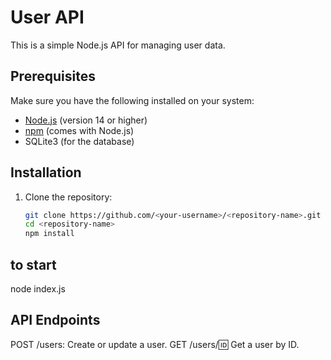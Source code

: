 # User API

This is a simple Node.js API for managing user data.

## Prerequisites

Make sure you have the following installed on your system:
- [Node.js](https://nodejs.org/) (version 14 or higher)
- [npm](https://www.npmjs.com/) (comes with Node.js)
- SQLite3 (for the database)

## Installation

1. Clone the repository:
   ```bash
   git clone https://github.com/<your-username>/<repository-name>.git
   cd <repository-name>
   npm install

## to start
   node index.js

## API Endpoints
   POST /users: Create or update a user.
   GET /users/:id: Get a user by ID.